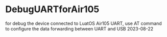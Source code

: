 # DebugUARTforAir105
for debug the device connected to LuatOS Air105 UART, use AT command to configure the data forwarding between UART  and USB
2023-08-22


